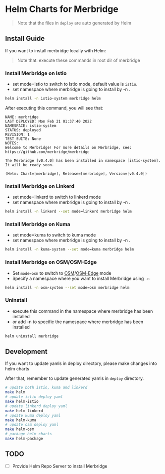 # Helm Charts for Merbridge

> Note that the files in `deploy` are auto generated by Helm

## Install Guide

If you want to install merbridge locally with Helm:

> Note that: execute these commands in root dir of merbridge

### Install Merbridge on Istio

+ set mode=istio to switch to Istio mode, default value is `istio`.
+ set namespace where merbridge is going to install by -n .

``` bash
helm install -n istio-system merbridge helm
```

After executing this command, you will see that:

```
NAME: merbridge
LAST DEPLOYED: Mon Feb 21 01:37:40 2022
NAMESPACE: istio-system
STATUS: deployed
REVISION: 1
TEST SUITE: None
NOTES:
Welcome to Merbridge! For more details on Merbridge, see: https://github.com/merbridge/merbridge

The Merbridge [v0.4.0] has been installed in namespace [istio-system]. It will be ready soon.

(Helm: Chart=[merbridge], Release=[merbridge], Version=[v0.4.0])
```

### Install Merbridge on Linkerd

+ set mode=linkerd to switch to linkerd mode
+ set namespace where merbridge is going to install by -n .

``` bash
helm install -n linkerd --set mode=linkerd merbridge helm
```

### Install Merbridge on Kuma

+ set mode=kuma to switch to kuma mode
+ set namespace where merbridge is going to install by -n .

``` bash
helm install -n kuma-system --set mode=kuma merbridge helm
```

### Install Merbridge on OSM/OSM-Edge

+ Set `mode=osm` to switch to [OSM](https://github.com/openservicemesh/osm)/[OSM-Edge](https://github.com/flomesh-io/osm-edge) mode
+ Specify a namespace where you want to install Merbridge using `-n`

``` bash
helm install -n osm-system --set mode=osm merbridge helm
```

### Uninstall

+ execute this command in the namespace where merbridge has been installed
+ or add -n to specific the namespace where merbridge has been installed

``` bash
helm uninstall merbridge
```

## Development

If you want to update yamls in deploy directory, please make changes into helm charts

After that, remember to update generated yamls in `deploy` directory.

``` bash
# update both istio, kuma and linkerd
make helm
# update istio deploy yaml
make helm-istio
# update linkerd deploy yaml
make helm-linkerd
# update kuma deploy yaml
make helm-kuma
# update osm deploy yaml
make helm-osm
# package helm charts
make helm-package
```

## TODO
- [ ] Provide Helm Repo Server to install Merbridge
